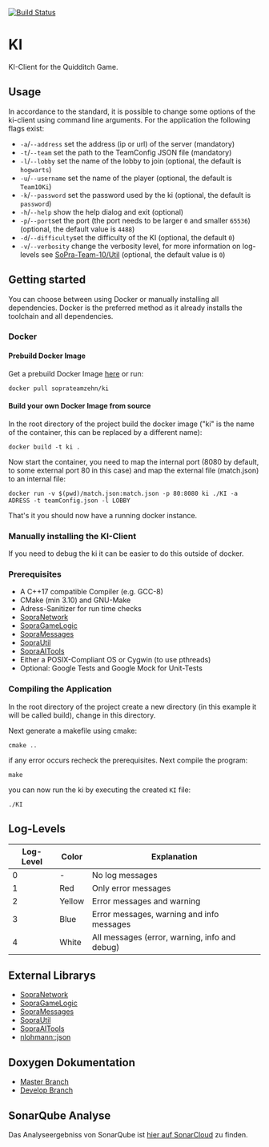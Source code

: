 [<img src="https://travis-ci.org/SoPra-Team-10/KI.svg?branch=master" alt="Build Status">](https://travis-ci.org/SoPra-Team-10/KI)
# KI
KI-Client for the Quidditch Game.

## Usage
In accordance to the standard, it is possible to change some options of the ki-client using command line arguments. For the application the following flags exist:

 * `-a`/`--address` set the address (ip or url) of the server (mandatory)
 * `-t`/`--team` set the path to the TeamConfig JSON file (mandatory)
 * `-l`/`--lobby` set the name of the lobby to join (optional, the default is `hogwarts`)
 * `-u`/`--username` set the name of the player (optional, the default is `Team10Ki`)
 * `-k`/`--password` set the password used by the ki (optional, the default is `password`)
 * `-h`/`--help` show the help dialog and exit (optional)
 * `-p`/`--port`set the port (the port needs to be larger `0` and smaller `65536`) (optional, the default value is `4488`)
 * `-d`/`--difficulty`set the difficulty of the KI (optional, the default `0`)
 * `-v`/`--verbosity` change the verbosity level, for more information on log-levels see [SoPra-Team-10/Util](https://github.com/SoPra-Team-10/Util) (optional, the default value is `0`)

## Getting started
You can choose between using Docker or manually installing all dependencies.
Docker is the preferred method as it already installs the toolchain
and all dependencies.

### Docker

#### Prebuild Docker Image
Get a prebuild Docker Image [here](https://hub.docker.com/r/soprateamzehn/ki) or run:
```
docker pull soprateamzehn/ki
```

#### Build your own Docker Image from source
In the root directory of the project build the docker image
("ki" is the name of the container, this can be replaced by a
different name):
```
docker build -t ki .
```

Now start the container, you need to map the internal port
(8080 by default, to some external port 80 in this case) and
map the external file (match.json) to an internal file:
```
docker run -v $(pwd)/match.json:match.json -p 80:8080 ki ./KI -a ADRESS -t teamConfig.json -l LOBBY
```
That's it you should now have a running docker instance.

### Manually installing the KI-Client
If you need to debug the ki it can be easier to do this outside
of docker.

### Prerequisites
 * A C++17 compatible Compiler (e.g. GCC-8)
 * CMake (min 3.10) and GNU-Make
 * Adress-Sanitizer for run time checks
 * [SopraNetwork](https://github.com/SoPra-Team-10/Network)
 * [SopraGameLogic](https://github.com/SoPra-Team-10/GameLogic)
 * [SopraMessages](https://github.com/SoPra-Team-10/Messages)
 * [SopraUtil](https://github.com/SoPra-Team-10/Util)
 * [SopraAITools](https://github.com/SoPra-Team-10/AITools)
 * Either a POSIX-Compliant OS or Cygwin (to use pthreads)
 * Optional: Google Tests and Google Mock for Unit-Tests

### Compiling the Application
In the root directory of the project create a new directory
(in this example it will be called build), change in this directory.

Next generate a makefile using cmake:
```
cmake ..
```
if any error occurs recheck the prerequisites. Next compile the program:
```
make
```
you can now run the ki by executing the created `KI` file:
```
./KI
```

## Log-Levels

| Log-Level | Color | Explanation |
| ----- | ----- | ---- |
| 0 | - | No log messages |
| 1 | Red | Only error messages |
| 2 | Yellow | Error messages and warning |
| 3 | Blue | Error messages, warning and info messages |
| 4 | White | All messages (error, warning, info and debug) |

## External Librarys
 * [SopraNetwork](https://github.com/SoPra-Team-10/Network)
 * [SopraGameLogic](https://github.com/SoPra-Team-10/GameLogic)
 * [SopraMessages](https://github.com/SoPra-Team-10/Messages)
 * [SopraUtil](https://github.com/SoPra-Team-10/Util)
 * [SopraAITools](https://github.com/SoPra-Team-10/AITools)
 * [nlohmann::json](https://github.com/nlohmann/json)

## Doxygen Dokumentation
- [Master Branch](https://sopra-team-10.github.io/KI/master/html/index.html)
- [Develop Branch](https://sopra-team-10.github.io/KI/develop/html/index.html)

## SonarQube Analyse
Das Analyseergebniss von SonarQube ist [hier auf SonarCloud](https://sonarcloud.io/dashboard?id=SoPra-Team-10_KI) zu finden.
